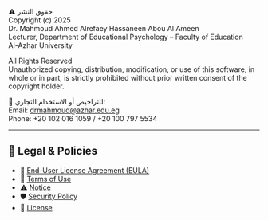 ⚠️ حقوق النشر  
Copyright (c) 2025  
Dr. Mahmoud Ahmed Alrefaey Hassaneen Abou Al Ameen  
Lecturer, Department of Educational Psychology – Faculty of Education  
Al-Azhar University  

All Rights Reserved  
Unauthorized copying, distribution, modification, or use of this software, in whole or in part, is strictly prohibited without prior written consent of the copyright holder.  

📩 للتراخيص أو الاستخدام التجاري:  
Email: drmahmoud@azhar.edu.eg  
Phone: +20 102 016 1059 / +20 100 797 5534  

---

## 📄 Legal & Policies

- 📑 [End-User License Agreement (EULA)](./EULA.md)  
- 📃 [Terms of Use](./TERMS.md)  
- ⚠️ [Notice](./NOTICE.txt)  
- 🛡 [Security Policy](./SECURITY.md)  
- 📌 [License](./LICENSE)  
